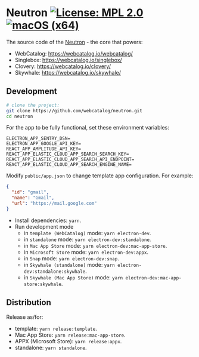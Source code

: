 # Neutron [![License: MPL 2.0](https://img.shields.io/badge/License-MPL%202.0-brightgreen.svg)](LICENSE) [![macOS (x64)](https://github.com/webcatalog/neutron/workflows/Test/badge.svg)](https://github.com/webcatalog/neutron/actions?query=workflow:%22Test%22)

The source code of the [Neutron](https://docs.webcatalog.io/article/23-what-is-neutron) - the core that powers:

- WebCatalog: https://webcatalog.io/webcatalog/
- Singlebox: https://webcatalog.io/singlebox/
- Clovery: https://webcatalog.io/clovery/
- Skywhale: https://webcatalog.io/skywhale/

## Development
```bash
# clone the project:
git clone https://github.com/webcatalog/neutron.git
cd neutron
```

For the app to be fully functional, set these environment variables:
```
ELECTRON_APP_SENTRY_DSN=
ELECTRON_APP_GOOGLE_API_KEY=
REACT_APP_AMPLITUDE_API_KEY=
REACT_APP_ELASTIC_CLOUD_APP_SEARCH_SEARCH_KEY=
REACT_APP_ELASTIC_CLOUD_APP_SEARCH_API_ENDPOINT=
REACT_APP_ELASTIC_CLOUD_APP_SEARCH_ENGINE_NAME=
```

Modify `public/app.json` to change template app configuration. For example:
```json
{
  "id": "gmail",
  "name": "Gmail",
  "url": "https://mail.google.com"
}
```

- Install dependencies: `yarn`.
- Run development mode
  - in `template (WebCatalog)` mode: `yarn electron-dev`.
  - in `standalone` mode: `yarn electron-dev:standalone`.
  - in `Mac App Store` mode: `yarn electron-dev:mac-app-store`.
  - in `Microsoft Store` mode: `yarn electron-dev:appx`.
  - in `Snap` mode: `yarn electron-dev:snap`.
  - in `Skywhale (standalone)` mode: `yarn electron-dev:standalone:skywhale`.
  - in `Skywhale (Mac App Store)` mode: `yarn electron-dev:mac-app-store:skywhale`.

## Distribution
Release as/for:
  - template: `yarn release:template`.
  - Mac App Store: `yarn release:mac-app-store`.
  - APPX (Microsoft Store): `yarn release:appx`.
  - standalone: `yarn standalone`.